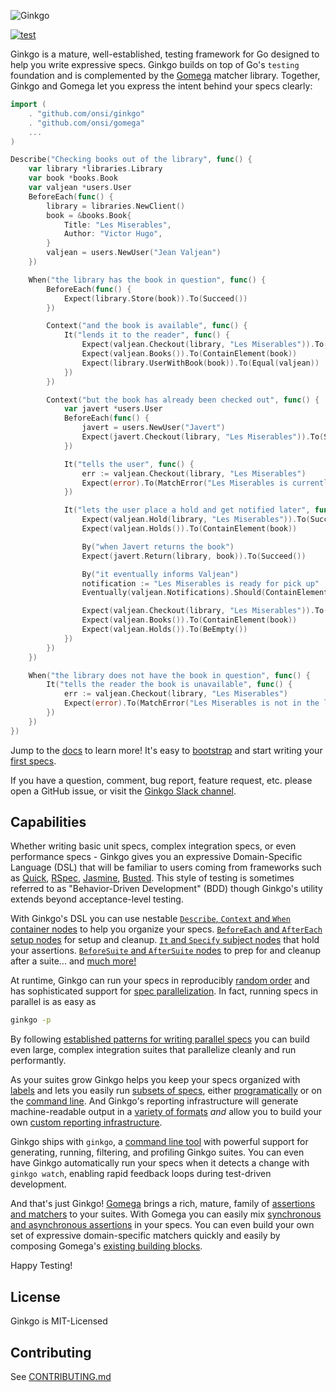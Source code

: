 ![Ginkgo](https://onsi.github.io/ginkgo/images/ginkgo.png)

[![test](https://github.com/onsi/ginkgo/workflows/test/badge.svg?branch=master)](https://github.com/onsi/ginkgo/actions?query=workflow%3Atest+branch%3Amaster)

Ginkgo is a mature, well-established, testing framework for Go designed to help you write expressive specs.  Ginkgo builds on top of Go's `testing` foundation and is complemented by the [Gomega](https://github.com/onsi/gomega) matcher library.  Together, Ginkgo and Gomega let you express the intent behind your specs clearly:

```go
import (
    . "github.com/onsi/ginkgo"
    . "github.com/onsi/gomega"
    ...
)

Describe("Checking books out of the library", func() {
    var library *libraries.Library
    var book *books.Book
    var valjean *users.User
    BeforeEach(func() {
        library = libraries.NewClient()
        book = &books.Book{
            Title: "Les Miserables",
            Author: "Victor Hugo",
        }
        valjean = users.NewUser("Jean Valjean")
    })

    When("the library has the book in question", func() {
        BeforeEach(func() {
            Expect(library.Store(book)).To(Succeed())
        })

        Context("and the book is available", func() {
            It("lends it to the reader", func() {
                Expect(valjean.Checkout(library, "Les Miserables")).To(Succeed())
                Expect(valjean.Books()).To(ContainElement(book))
                Expect(library.UserWithBook(book)).To(Equal(valjean))
            })
        })

        Context("but the book has already been checked out", func() {
            var javert *users.User
            BeforeEach(func() {
                javert = users.NewUser("Javert")
                Expect(javert.Checkout(library, "Les Miserables")).To(Succeed())
            })

            It("tells the user", func() {
                err := valjean.Checkout(library, "Les Miserables")
                Expect(error).To(MatchError("Les Miserables is currently checked out"))
            })

            It("lets the user place a hold and get notified later", func() {
                Expect(valjean.Hold(library, "Les Miserables")).To(Succeed())
                Expect(valjean.Holds()).To(ContainElement(book))

                By("when Javert returns the book")
                Expect(javert.Return(library, book)).To(Succeed())

                By("it eventually informs Valjean")
                notification := "Les Miserables is ready for pick up"
                Eventually(valjean.Notifications).Should(ContainElement(notification))

                Expect(valjean.Checkout(library, "Les Miserables")).To(Succeed())
                Expect(valjean.Books()).To(ContainElement(book))
                Expect(valjean.Holds()).To(BeEmpty())
            })
        })  
    })

    When("the library does not have the book in question", func() {
        It("tells the reader the book is unavailable", func() {
            err := valjean.Checkout(library, "Les Miserables")
            Expect(error).To(MatchError("Les Miserables is not in the library catalog"))
        })
    })
})
```

Jump to the [docs](https://onsi.github.io/ginkgo/) to learn more!  It's easy to [bootstrap](https://onsi.github.io/ginkgo/#bootstrapping-a-suite) and start writing your [first specs](https://onsi.github.io/ginkgo/#adding-specs-to-a-suite).

If you have a question, comment, bug report, feature request, etc. please open a GitHub issue, or visit the [Ginkgo Slack channel](https://app.slack.com/client/T029RQSE6/CQQ50BBNW).

## Capabilities

Whether writing basic unit specs, complex integration specs, or even performance specs - Ginkgo gives you an expressive Domain-Specific Language (DSL) that will be familiar to users coming from frameworks such as [Quick](https://github.com/Quick/Quick), [RSpec](https://rspec.info), [Jasmine](https://jasmine.github.io), [Busted](https://olivinelabs.com/busted/).  This style of testing is sometimes referred to as "Behavior-Driven Development" (BDD) though Ginkgo's utility extends beyond acceptance-level testing.

With Ginkgo's DSL you can use nestable [`Describe`, `Context` and `When` container nodes](https://onsi.github.io/ginkgo/#organizing-specs-with-container-nodes) to help you organize your specs.  [`BeforeEach` and `AfterEach` setup nodes](https://onsi.github.io/ginkgo/#extracting-common-setup-beforeeach) for setup and cleanup.  [`It` and `Specify` subject nodes](https://onsi.github.io/ginkgo/#spec-subjects-it) that hold your assertions. [`BeforeSuite` and `AfterSuite` nodes](https://onsi.github.io/ginkgo/#suite-setup-and-cleanup-beforesuite-and-aftersuite) to prep for and cleanup after a suite... and [much more!](https://onsi.github.io/ginkgo/#writing-specs)

At runtime, Ginkgo can run your specs in reproducibly [random order](https://onsi.github.io/ginkgo/#spec-randomization) and has sophisticated support for [spec parallelization](https://onsi.github.io/ginkgo/#spec-parallelization).  In fact, running specs in parallel is as easy as

```bash
ginkgo -p
```

By following [established patterns for writing parallel specs](https://onsi.github.io/ginkgo/#patterns-for-parallel-integration-specs) you can build even large, complex integration suites that parallelize cleanly and run performantly.

As your suites grow Ginkgo helps you keep your specs organized with [labels](https://onsi.github.io/ginkgo/#spec-labels) and lets you easily run [subsets of specs](https://onsi.github.io/ginkgo/#filtering-specs), either [programatically](https://onsi.github.io/ginkgo/#focused-specs) or on the [command line](https://onsi.github.io/ginkgo/#combining-filters).  And Ginkgo's reporting infrastructure will generate machine-readable output in a [variety of formats](https://onsi.github.io/ginkgo/#generating-machine-readable-reports) _and_ allow you to build your own [custom reporting infrastructure](https://onsi.github.io/ginkgo/#generating-reports-programmatically).

Ginkgo ships with `ginkgo`, a [command line tool](https://onsi.github.io/ginkgo/#ginkgo-cli-overview) with powerful support for generating, running, filtering, and profiling Ginkgo suites.  You can even have Ginkgo automatically run your specs when it detects a change with `ginkgo watch`, enabling rapid feedback loops during test-driven development.

And that's just Ginkgo!  [Gomega](https://onsi.github.io/gomega/) brings a rich, mature, family of [assertions and matchers](https://onsi.github.io/gomega/#provided-matchers) to your suites.  With Gomega you can easily mix [synchronous and asynchronous assertions](https://onsi.github.io/ginkgo/#patterns-for-asynchronous-testing) in your specs.  You can even build your own set of expressive domain-specific matchers quickly and easily by composing Gomega's [existing building blocks](https://onsi.github.io/ginkgo/#building-custom-matchers).

Happy Testing!

## License

Ginkgo is MIT-Licensed

## Contributing

See [CONTRIBUTING.md](CONTRIBUTING.md)
